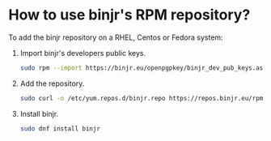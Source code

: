# How to use binjr's RPM repository?

To add the binjr repository on a RHEL, Centos or Fedora system:

1. Import binjr's developers public keys.
    ``` sh
    sudo rpm --import https://binjr.eu/openpgpkey/binjr_dev_pub_keys.asc
    ```

 2. Add the repository.
    ``` sh
    sudo curl -o /etc/yum.repos.d/binjr.repo https://repos.binjr.eu/rpm/binjr.repo
    ```

3. Install binjr.
    ``` sh
    sudo dnf install binjr
    ```
